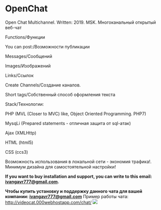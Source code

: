 # OpenChat

Open Chat Multichannel. Written: 2019. MSK. Многоканальный открытый веб-чат


Functions/Функции

You can post:/Возможности публикации

Messages/Сообщений

Images/Изображений

Links/Ссылок

Create Channels/Создание каналов.

Short tags/Собственный способ оформления текста




Stack/Технологии:

PHP (MVL (Closer to MVC) like, Object Oriented Programming. PHP7)

MysqLi (Prepared statements - отличная защита от sql-атак)

Ajax (XMLHttp)

HTML (html5)

CSS (ccs3) 


Возможность использования в локальной сети - экономия трафика!. Минимум дизайна для самостоятельной настройки!


<b>If you want to buy installation and support, you can write to this email: ivangavr777@gmail.com.
  
Чтобы купить установку и поддержку данного чата для вашей компании: ivangavr777@gmail.com</b>
Пример работы чата: http://videocat.000webhostapp.com/chat/
<img src="https://downloader.disk.yandex.ru/preview/da4e75c278d1c6e779a8d2a613e203e94b100e0299fd93806ed732671080a56d/5db2f4fe/36sOaU11RgH8RmORLwyTtvIpVM22tigjiQ572WpsCLEhSL5OFcumA2OL_SGalK6a3PYXvHLjDsC97XzQS0Vj3g==?uid=0&filename=2019-10-25-120453_1024x600_scrot.png&disposition=inline&hash=&limit=0&content_type=image%2Fpng&tknv=v2&owner_uid=46310085&size=2048x2048">

